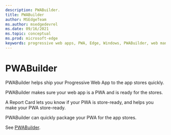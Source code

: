 ```yaml
---
description: PWABuilder.
title: PWABuilder
author: MSEdgeTeam
ms.author: msedgedevrel
ms.date: 09/16/2021
ms.topic: conceptual
ms.prod: microsoft-edge
keywords: progressive web apps, PWA, Edge, Windows, PWABuilder, web manifest, service worker, push
---
```

# PWABuilder

PWABuilder helps ship your Progressive Web App to the app stores quickly.

PWABuilder makes sure your web app is a PWA and is ready for the stores.

A Report Card lets you know if your PWA is store-ready, and helps you make your PWA store-ready.

PWABuilder can quickly package your PWA for the app stores.

See [PWABuilder][PwaBuilder].


<!-- ====================================================================== -->
<!-- links -->
<!-- external links -->
[PwaBuilder]: https://www.pwabuilder.com "PWA Builder"
